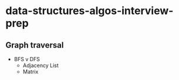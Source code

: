 # data-structures-algos-interview-prep

## Graph traversal

* BFS v DFS
  - Adjacency List
  - Matrix 
